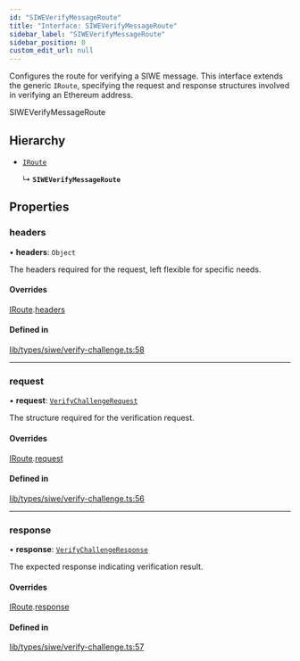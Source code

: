 ```yaml
---
id: "SIWEVerifyMessageRoute"
title: "Interface: SIWEVerifyMessageRoute"
sidebar_label: "SIWEVerifyMessageRoute"
sidebar_position: 0
custom_edit_url: null
---
```


Configures the route for verifying a SIWE message. This interface extends the generic `IRoute`,
specifying the request and response structures involved in verifying an Ethereum address.

 SIWEVerifyMessageRoute

## Hierarchy

- [`IRoute`](IRoute.md)

  ↳ **`SIWEVerifyMessageRoute`**

## Properties

### headers

• **headers**: `Object`

The headers required for the request, left flexible for specific needs.

#### Overrides

[IRoute](IRoute.md).[headers](IRoute.md#headers)

#### Defined in

[lib/types/siwe/verify-challenge.ts:58](https://github.com/JustaName-id/JustaName-sdk/blob/1dd4ff6/packages/@justaname.id/sdk/src/lib/types/siwe/verify-challenge.ts#L58)

___

### request

• **request**: [`VerifyChallengeRequest`](VerifyChallengeRequest.md)

The structure required for the verification request.

#### Overrides

[IRoute](IRoute.md).[request](IRoute.md#request)

#### Defined in

[lib/types/siwe/verify-challenge.ts:56](https://github.com/JustaName-id/JustaName-sdk/blob/1dd4ff6/packages/@justaname.id/sdk/src/lib/types/siwe/verify-challenge.ts#L56)

___

### response

• **response**: [`VerifyChallengeResponse`](VerifyChallengeResponse.md)

The expected response indicating verification result.

#### Overrides

[IRoute](IRoute.md).[response](IRoute.md#response)

#### Defined in

[lib/types/siwe/verify-challenge.ts:57](https://github.com/JustaName-id/JustaName-sdk/blob/1dd4ff6/packages/@justaname.id/sdk/src/lib/types/siwe/verify-challenge.ts#L57)
